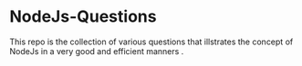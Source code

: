 # NodeJs-Questions
This repo is the collection of various questions that illstrates the concept of NodeJs in a very good and efficient manners .
